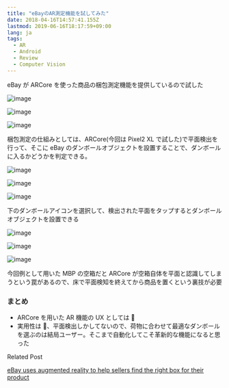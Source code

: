 ```yaml
---
title: "eBayのAR測定機能を試してみた"
date: 2018-04-16T14:57:41.155Z
lastmod: 2019-06-16T18:17:59+09:00
lang: ja
tags:
  - AR
  - Android
  - Review
  - Computer Vision
---
```


eBay が ARCore を使った商品の梱包測定機能を提供しているので試した

![image](/posts/2018-04-16_ebay/images/1.png)

![image](/posts/2018-04-16_ebay/images/2.png)

![image](/posts/2018-04-16_ebay/images/3.png)

梱包測定の仕組みとしては、ARCore(今回は Pixel2 XL で試した)で平面検出を行って、そこに eBay のダンボールオブジェクトを設置することで、ダンボールに入るかどうかを判定できる。

![image](/posts/2018-04-16_ebay/images/4.png)

![image](/posts/2018-04-16_ebay/images/5.png)

![image](/posts/2018-04-16_ebay/images/6.png)

下のダンボールアイコンを選択して、検出された平面をタップするとダンボールオブジェクトを設置できる

![image](/posts/2018-04-16_ebay/images/7.png)

![image](/posts/2018-04-16_ebay/images/8.png)

![image](/posts/2018-04-16_ebay/images/9.png)

今回例として用いた MBP の空箱だと ARCore が空箱自体を平面と認識してしまうという罠があるので、床で平面検知を終えてから商品を置くという裏技が必要

### まとめ

- ARCore を用いた AR 機能の UX としては 🙆
- 実用性は 🙅、平面検出しかしてないので、荷物に合わせて最適なダンボールを選ぶのは結局ユーザー。そこまで自動化してこそ革新的な機能になると思った

Related Post

[eBay uses augmented reality to help sellers find the right box for their product](https://venturebeat.com/2018/03/19/ebay-uses-augmented-reality-to-help-sellers-find-the-right-box-for-their-product/)
